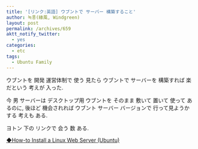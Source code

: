 ```yaml
---
title: '[リンク:英語] ウブントで サーバー 構築すること'
author: 녹풍(綠風, Windgreen)
layout: post
permalink: /archives/659
aktt_notify_twitter:
  - yes
categories:
  - etc
tags:
  - Ubuntu Family
---
```

ウブントを 開発 運営体制で 使う 見たら ウブントで サーバーを 構築すれば 楽だという 考えが 入った.

今 男 サーバーは デスクトップ用 ウブントを そのまま 敷いて 置いて 使って あるのに, 後ほど 機会されれば ウブント サーバー バージョンで 行って見ようか する 考えも ある.

ヨトン 下の リンクで 会う 数 ある.

<a title="Permanent Link: How-to Install a Linux Web Server (Ubuntu)" target="_top" href="http://www.web-development-blog.com/archives/how-to-install-a-linux-web-server-ubuntu/">◆How-to Install a Linux Web Server (Ubuntu)<br /> </a>
